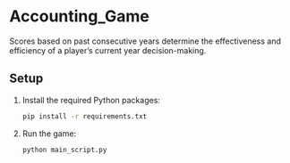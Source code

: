 # Accounting_Game

Scores based on past consecutive years determine the effectiveness and efficiency of a player’s current year decision-making.

## Setup

1. Install the required Python packages:
   ```bash
   pip install -r requirements.txt
   ```
2. Run the game:
   ```bash
   python main_script.py
   ```
